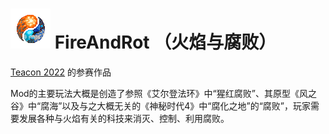 # ![](./src/main/resources/assets/f_a_r/textures/item/fire_and_rot_icon.png) FireAndRot （火焰与腐败）

[Teacon 2022](https://www.teacon.cn/2022/index) 的参赛作品

Mod的主要玩法大概是创造了参照《艾尔登法环》中“猩红腐败”、其原型《风之谷》中“腐海”以及与之大概无关的《神秘时代4》中“腐化之地”的“腐败”，玩家需要发展各种与火焰有关的科技来消灭、控制、利用腐败。